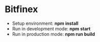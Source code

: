 # Bitfinex

* Setup environment: **npm install**
* Run in development mode: **npm start**
* Run in production mode: **npm run build**
